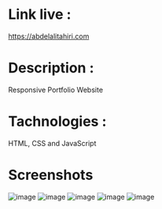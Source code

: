 # Link live : 
https://abdelalitahiri.com


# Description : 
Responsive Portfolio Website


# Tachnologies : 
HTML, CSS and JavaScript


# Screenshots
![image](https://user-images.githubusercontent.com/56969009/214592615-814bcd17-6c5c-47b3-bd84-9a9343aad0fd.png)
![image](https://user-images.githubusercontent.com/56969009/214592741-dc5140ee-9778-4547-8157-7e63cf98fe41.png)
![image](https://user-images.githubusercontent.com/56969009/214592789-12737daf-67c0-4aa4-ab8a-45f56c5dca83.png)
![image](https://user-images.githubusercontent.com/56969009/214592867-7e7ec9f2-52dc-42a2-a222-4f1e6194339b.png)
![image](https://user-images.githubusercontent.com/56969009/214592922-13ec2b19-9faf-4ef1-a5b2-0405da7e7c25.png)
